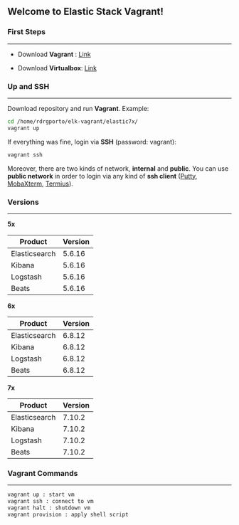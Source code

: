 ## Welcome to Elastic Stack Vagrant!

### First Steps
------

- Download **Vagrant** : [Link](https://www.vagrantup.com/downloads.html)

- Download **Virtualbox**: [Link](https://www.virtualbox.org/wiki/Downloads)

### Up and SSH
------

Download repository and run **Vagrant**. Example:

```bash
cd /home/rdrgporto/elk-vagrant/elastic7x/
vagrant up
```

If everything was fine, login via **SSH** (password: vagrant):

```bash
vagrant ssh
```

Moreover, there are two kinds of network, **internal** and **public**. You can use **public network** in order to login via any kind of **ssh client** ([Putty](https://www.putty.org/), [MobaXterm](https://mobaxterm.mobatek.net/), [Termius](https://www.termius.com/)).

### Versions
------

**5x**

| Product       | Version |
| ------------- | ------- |
| Elasticsearch | 5.6.16  |
| Kibana        | 5.6.16  |
| Logstash      | 5.6.16  |
| Beats         | 5.6.16  |

**6x**

| Product       | Version |
| ------------- | ------- |
| Elasticsearch | 6.8.12  |
| Kibana        | 6.8.12  |
| Logstash      | 6.8.12  |
| Beats         | 6.8.12  |

**7x**

| Product       | Version |
| ------------- | ------- |
| Elasticsearch | 7.10.2  |
| Kibana        | 7.10.2  |
| Logstash      | 7.10.2  |
| Beats         | 7.10.2  |

### Vagrant Commands
------

```bash
vagrant up : start vm
vagrant ssh : connect to vm
vagrant halt : shutdown vm
vagrant provision : apply shell script
```
